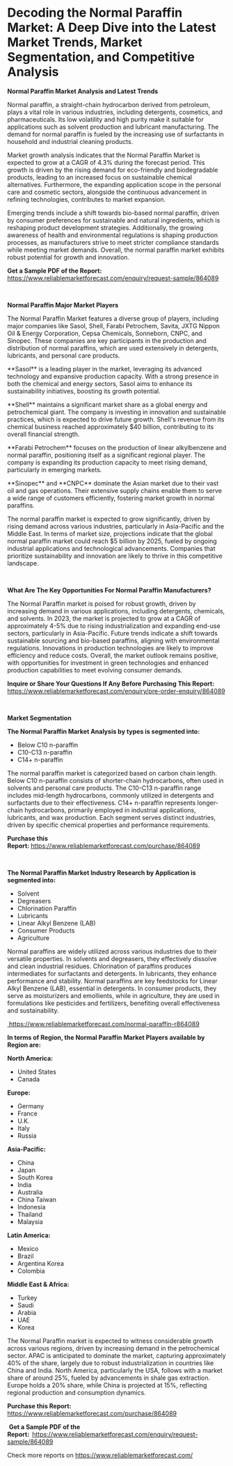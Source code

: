 <p><h1>Decoding the Normal Paraffin Market: A Deep Dive into the Latest Market Trends, Market Segmentation, and Competitive Analysis</h1></p><p><strong>Normal Paraffin Market Analysis and Latest Trends</strong></p>
<p><p>Normal paraffin, a straight-chain hydrocarbon derived from petroleum, plays a vital role in various industries, including detergents, cosmetics, and pharmaceuticals. Its low volatility and high purity make it suitable for applications such as solvent production and lubricant manufacturing. The demand for normal paraffin is fueled by the increasing use of surfactants in household and industrial cleaning products. </p><p>Market growth analysis indicates that the Normal Paraffin Market is expected to grow at a CAGR of 4.3% during the forecast period. This growth is driven by the rising demand for eco-friendly and biodegradable products, leading to an increased focus on sustainable chemical alternatives. Furthermore, the expanding application scope in the personal care and cosmetic sectors, alongside the continuous advancement in refining technologies, contributes to market expansion. </p><p>Emerging trends include a shift towards bio-based normal paraffin, driven by consumer preferences for sustainable and natural ingredients, which is reshaping product development strategies. Additionally, the growing awareness of health and environmental regulations is shaping production processes, as manufacturers strive to meet stricter compliance standards while meeting market demands. Overall, the normal paraffin market exhibits robust potential for growth and innovation.</p></p>
<p><strong>Get a Sample PDF of the Report:&nbsp;</strong> <a href="https://www.reliablemarketforecast.com/enquiry/request-sample/864089?utm_campaign=2144&utm_medium=2&utm_source=Github&utm_content=ia&utm_term=30012025&utm_id=normal-paraffin">https://www.reliablemarketforecast.com/enquiry/request-sample/864089</a></p>
<p>&nbsp;</p>
<p><strong>Normal Paraffin Major Market Players</strong></p>
<p><p>The Normal Paraffin Market features a diverse group of players, including major companies like Sasol, Shell, Farabi Petrochem, Savita, JXTG Nippon Oil & Energy Corporation, Cepsa Chemicals, Sonneborn, CNPC, and Sinopec. These companies are key participants in the production and distribution of normal paraffins, which are used extensively in detergents, lubricants, and personal care products.</p><p>**Sasol** is a leading player in the market, leveraging its advanced technology and expansive production capacity. With a strong presence in both the chemical and energy sectors, Sasol aims to enhance its sustainability initiatives, boosting its growth potential.</p><p>**Shell** maintains a significant market share as a global energy and petrochemical giant. The company is investing in innovation and sustainable practices, which is expected to drive future growth. Shell's revenue from its chemical business reached approximately $40 billion, contributing to its overall financial strength.</p><p>**Farabi Petrochem** focuses on the production of linear alkylbenzene and normal paraffin, positioning itself as a significant regional player. The company is expanding its production capacity to meet rising demand, particularly in emerging markets.</p><p>**Sinopec** and **CNPC** dominate the Asian market due to their vast oil and gas operations. Their extensive supply chains enable them to serve a wide range of customers efficiently, fostering market growth in normal paraffins.</p><p>The normal paraffin market is expected to grow significantly, driven by rising demand across various industries, particularly in Asia-Pacific and the Middle East. In terms of market size, projections indicate that the global normal paraffin market could reach $5 billion by 2025, fueled by ongoing industrial applications and technological advancements. Companies that prioritize sustainability and innovation are likely to thrive in this competitive landscape.</p></p>
<p>&nbsp;</p>
<p><strong>What Are The Key Opportunities For Normal Paraffin Manufacturers?</strong></p>
<p><p>The Normal Paraffin market is poised for robust growth, driven by increasing demand in various applications, including detergents, chemicals, and solvents. In 2023, the market is projected to grow at a CAGR of approximately 4-5% due to rising industrialization and expanding end-use sectors, particularly in Asia-Pacific. Future trends indicate a shift towards sustainable sourcing and bio-based paraffins, aligning with environmental regulations. Innovations in production technologies are likely to improve efficiency and reduce costs. Overall, the market outlook remains positive, with opportunities for investment in green technologies and enhanced production capabilities to meet evolving consumer demands.</p></p>
<p><strong>Inquire or Share Your Questions If Any Before Purchasing This Report:</strong> <a href="https://www.reliablemarketforecast.com/enquiry/pre-order-enquiry/864089?utm_campaign=2144&utm_medium=2&utm_source=Github&utm_content=ia&utm_term=30012025&utm_id=normal-paraffin">https://www.reliablemarketforecast.com/enquiry/pre-order-enquiry/864089</a></p>
<p>&nbsp;</p>
<p><strong>Market Segmentation</strong></p>
<p><strong>The Normal Paraffin Market Analysis by types is segmented into:</strong></p>
<p><ul><li>Below C10 n-paraffin</li><li>C10-C13 n-paraffin</li><li>C14+ n-paraffin</li></ul></p>
<p><p>The normal paraffin market is categorized based on carbon chain length. Below C10 n-paraffin consists of shorter-chain hydrocarbons, often used in solvents and personal care products. The C10-C13 n-paraffin range includes mid-length hydrocarbons, commonly utilized in detergents and surfactants due to their effectiveness. C14+ n-paraffin represents longer-chain hydrocarbons, primarily employed in industrial applications, lubricants, and wax production. Each segment serves distinct industries, driven by specific chemical properties and performance requirements.</p></p>
<p><strong>Purchase this Report:&nbsp;</strong><a href="https://www.reliablemarketforecast.com/purchase/864089?utm_campaign=2144&utm_medium=2&utm_source=Github&utm_content=ia&utm_term=30012025&utm_id=normal-paraffin">https://www.reliablemarketforecast.com/purchase/864089</a></p>
<p>&nbsp;</p>
<p><strong>The Normal Paraffin Market Industry Research by Application is segmented into:</strong></p>
<p><ul><li>Solvent</li><li>Degreasers</li><li>Chlorination Paraffin</li><li>Lubricants</li><li>Linear Alkyl Benzene (LAB)</li><li>Consumer Products</li><li>Agriculture</li></ul></p>
<p><p>Normal paraffins are widely utilized across various industries due to their versatile properties. In solvents and degreasers, they effectively dissolve and clean industrial residues. Chlorination of paraffins produces intermediates for surfactants and detergents. In lubricants, they enhance performance and stability. Normal paraffins are key feedstocks for Linear Alkyl Benzene (LAB), essential in detergents. In consumer products, they serve as moisturizers and emollients, while in agriculture, they are used in formulations like pesticides and fertilizers, benefiting overall effectiveness and sustainability.</p></p>
<p><a href="https://www.reliablemarketforecast.com/normal-paraffin-r864089?utm_campaign=2144&utm_medium=2&utm_source=Github&utm_content=ia&utm_term=30012025&utm_id=normal-paraffin">&nbsp;https://www.reliablemarketforecast.com/normal-paraffin-r864089</a></p>
<p><strong>In terms of Region, the Normal Paraffin Market Players available by Region are:</strong></p>
<p>
    <p> <strong> North America: </strong>
        <ul>
            <li>United States</li>
            <li>Canada</li>
        </ul>
        </p> 
    <p> <strong> Europe: </strong>
        <ul>
            <li>Germany</li>
            <li>France</li>
            <li>U.K.</li>
            <li>Italy</li>
            <li>Russia</li>
        </ul>
        </p> 
    <p> <strong> Asia-Pacific: </strong>
        <ul>
            <li>China</li>
            <li>Japan</li>
            <li>South Korea</li>
            <li>India</li>
            <li>Australia</li>
            <li>China Taiwan</li>
            <li>Indonesia</li>
            <li>Thailand</li>
            <li>Malaysia</li>
        </ul>
        </p> 
    <p> <strong> Latin America: </strong>
        <ul>
            <li>Mexico</li>
            <li>Brazil</li>
            <li>Argentina Korea</li>
            <li>Colombia</li>
        </ul>
        </p> 
    <p> <strong> Middle East & Africa: </strong>
        <ul>
            <li>Turkey</li>
            <li>Saudi</li>
            <li>Arabia</li>
            <li>UAE</li>
            <li>Korea</li>
        </ul>
    </p>
    </p>
<p><p>The Normal Paraffin market is expected to witness considerable growth across various regions, driven by increasing demand in the petrochemical sector. APAC is anticipated to dominate the market, capturing approximately 40% of the share, largely due to robust industrialization in countries like China and India. North America, particularly the USA, follows with a market share of around 25%, fueled by advancements in shale gas extraction. Europe holds a 20% share, while China is projected at 15%, reflecting regional production and consumption dynamics.</p></p>
<p><strong>Purchase this Report: </strong><a href="https://www.reliablemarketforecast.com/purchase/864089?utm_campaign=2144&utm_medium=2&utm_source=Github&utm_content=ia&utm_term=30012025&utm_id=normal-paraffin">https://www.reliablemarketforecast.com/purchase/864089</a></p>
<p>&nbsp;<strong>Get a Sample PDF of the Report:&nbsp;&nbsp;</strong><a href="https://www.reliablemarketforecast.com/enquiry/request-sample/864089?utm_campaign=2144&utm_medium=2&utm_source=Github&utm_content=ia&utm_term=30012025&utm_id=normal-paraffin">https://www.reliablemarketforecast.com/enquiry/request-sample/864089</a></p>
<p><strong></strong></p>
<p>Check more reports on <a href="https://www.reliablemarketforecast.com/?utm_campaign=2144&utm_medium=2&utm_source=Github&utm_content=ia&utm_term=30012025&utm_id=normal-paraffin">https://www.reliablemarketforecast.com/</a></p>